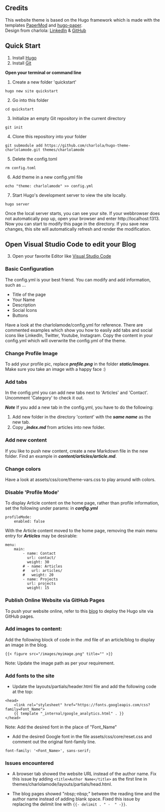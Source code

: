 ## Credits

This website theme is based on the Hugo framework which is made with the templates [PaperMod](https://github.com/adityatelange/hugo-PaperMod) and [hugo-paper](https://github.com/nanxiaobei/hugo-paper). \
Design from charlola:
[LinkedIn](https://www.linkedin.com/in/heycharlola/) &
[GitHub](https://github.com/charlola/hugo-theme-charlolamode) 

## Quick Start

1. Install [Hugo](https://gohugo.io/installation/)
2. Install [Git](https://git-scm.com/book/en/v2/Getting-Started-Installing-Git)


**Open your terminal or command line**

1. Create a new folder 'quickstart'

```console
hugo new site quickstart
```

2. Go into this folder 
```console
cd quickstart
```

3. Initialize an empty Git repository in the current directory
```console
git init
```

4. Clone this repository into your folder
```console
git submodule add https://github.com/charlola/hugo-theme-charlolamode.git themes/charlolamode
```

5. Delete the config.toml
```console
rm config.toml
```

6. Add theme in a new config.yml file
```console
echo "theme: charlolamode" >> config.yml
```

7. Start Hugo's development server to view the site locally.
```console
hugo server
```

Once the local server starts, you can see your site. If your webbrowser does not automatically pop up, open your browser and enter http://localhost:1313. Now you can start to modify this page in the directory. If you save new changes, this site will automatically refresh and render the modification.


## Open Visual Studio Code to edit your Blog

3. Open your favorite Editor like [Visual Studio Code](https://code.visualstudio.com/download)
### Basic Configuration

The config.yml is your best friend. You can modify and add information, such as ...
- Title of the page
- Your Name
- Description
- Social Icons
- Buttons

Have a look at the charlolamode/config.yml for reference. There are commented examples which show you how to easily add tabs and social icons like LinkedIn, Twitter, Youtube, Instagram. Copy the content in your config.yml which will overwrite the config.yml of the theme. 

### Change Profile Image

To add your profile pic, replace ***profile.png*** in the folder ***static/images***. Make sure you take an image with a happy face :)

### Add tabs

In the config.yml you can add new tabs next to 'Articles' and 'Contact'. Uncomment 'Category' to check it out.

***Note***
If you add a new tab in the config.yml, you have to do the following:
1. Add new folder in the directory 'content' with the ***same name*** as the new tab.
2. Copy ***_index.md*** from articles into new folder.

### Add new content

If you like to push new content, create a new Markdown file in the new folder. Find an example in ***content/articles/article.md***.


### Change colors

Have a look at assets/css/core/theme-vars.css to play around with colors.

### Disable 'Profile Mode'

To display Article content on the home page, rather than profile information, set the following under params: in ***config.yml***
```
profileMode: 
    enabled: false
```

With the Article content moved to the home page, removing the main menu entry for ***Articles*** may be desirable:
```
menu:
    main:
        - name: Contact
          url: contact/
          weight: 30
        # - name: Articles
        #   url: articles/
        #   weight: 20
        - name: Projects
          url: projects
          weight: 15
```

### Publish Online Website via GitHub Pages

To push your website online, refer to this [blog](https://gohugo.io/hosting-and-deployment/hosting-on-github/) to deploy the Hugo site via GitHub pages.

### Add images to content:

Add the following block of code in the .md file of an article/blog to display an image in the blog.

```{{< figure src="/images/myimage.png" title="" >}}```

Note: Update the image path as per your requirement.

### Add fonts to the site

- Update the layouts/partials/header.html file and add the following code at the top:
```
<head>
    <link rel="stylesheet" href="https://fonts.googleapis.com/css?family=Font_Name">
    {{ template "_internal/google_analytics.html" . }}
</head>

```
Note: Add the desired font in the place of "Font_Name"

- Add the desired Google font in the file assets/css/core/reset.css and comment out the original font-family line.
```
font-family: '<Font_Name>', sans-serif;
```
### Issues encountered

- A browser tab showed the website URL instead of the author name. Fix this issue by adding ```<title>Author Name</title>``` as the first line in themes/charlolamode/layouts/partials/head.html.
  
- The blog pages showed "nbsp;·nbsp;" between the reading time and the author name instead of adding blank space. Fixed this issue by replacing the delimit line with ```{{- delimit . " ·  " -}}```.

